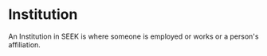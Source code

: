 # Institution

An Institution in SEEK is where someone is employed or works or a person's affiliation.